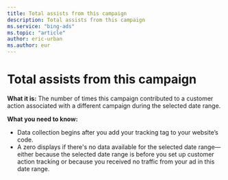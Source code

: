 ```yaml
---
title: Total assists from this campaign
description: Total assists from this campaign
ms.service: "bing-ads"
ms.topic: "article"
author: eric-urban
ms.author: eur
---
```


# Total assists from this campaign

**What it is:** The number of times this campaign contributed to a customer action associated with a different campaign during the selected date range.

**What you need to know:**
- Data collection begins after you add your tracking tag to your website’s code.
- A zero displays if there's no data available for the selected date range—either because the selected date range is before you set up customer action tracking or because you received no traffic from your ad in this date range.


